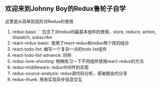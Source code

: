 ## 欢迎来到Johnny Boy的Redux鲁轮子自学
这里是从简单到高阶对Redux的使用
1. redux-basic： 包含了对redux的最基本组件的使用，store, reduce, action, dispatch, subscribe
2. react-redux-basic: 使用了react-redux和redux两个库的结合
3. react-todo-list: 编写一个复杂一点的todo list组件
4. react-todo-list-advance: 同样
5. redux-love-shooting: 稍微练习一下不同组件使用react-redux的方法
6. redux-middleware: redux中间件的实现
7. redux-source-analysis: redux源代码分析，感谢掘金的分享
8. redux-thunk: 用来实现异步信息交互
